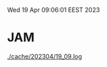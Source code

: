Wed 19 Apr 09:06:01 EEST 2023
# JAM
<a href='./cache/202304/19_09.log'>./cache/202304/19_09.log</a>
